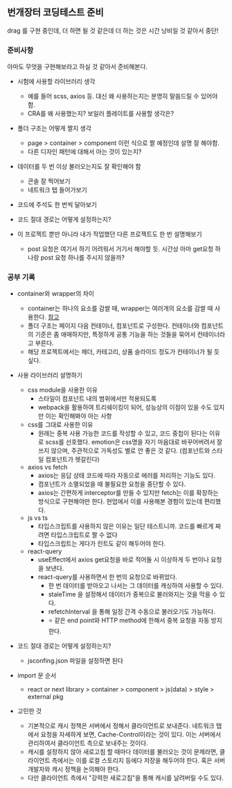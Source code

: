 ## 번개장터 코딩테스트 준비

drag 를 구현 중인데, 더 하면 될 것 같은데 더 하는 것은 시간 낭비일 것 같아서 중단!

### 준비사항

아마도 무엇을 구현해보라고 하실 것 같아서 준비해본다.

-   시험에 사용할 라이브러리 생각

    -   예를 들어 scss, axios 등. 대신 왜 사용하는지는 분명히 말씀드릴 수 있어야 함.
    -   CRA를 왜 사용했는지? 보일러 플레이트를 사용할 생각은?

-   폴더 구조는 어떻게 짤지 생각

    -   page > container > component 이런 식으로 짤 예정인데 설명 잘 해야함.
    -   다른 디자인 패턴에 대해서 아는 것이 있는지?

-   데이터를 두 번 이상 불러오는지도 잘 확인해야 함

    -   콘솔 잘 찍어보기
    -   네트워크 탭 들어가보기

-   코드에 주석도 한 번씩 달아보기

-   코드 절대 경로는 어떻게 설정하는지?

-   이 프로젝트 뿐만 아니라 내가 작업했던 다른 프로젝트도 한 번 설명해보기

    -   post 요청은 여기서 하기 어려워서 거기서 해야할 듯. 시간상 아마 get요청 하나랑 post 요청 하나를 주시지 않을까?

### 공부 기록

-   container와 wrapper의 차이

    -   container는 하나의 요소를 감쌀 때, wrapper는 여러개의 요소를 감쌀 때 사용한다. [참고](https://uxdev.org/entry/CSS-%ED%81%B4%EB%9E%98%EC%8A%A4-%EB%84%A4%EC%9D%B4%EB%B0%8D-%EC%8B%9C-container-vs-wrapper-%EC%B0%A8%EC%9D%B4-%EA%B5%AC%EB%B6%84%ED%95%98%EA%B8%B0)
    -   폴더 구조는 페이지 다음 컨테이너, 컴포넌트로 구성한다. 컨테이너와 컴포넌트의 기준은 좀 애매하지만, 특정하게 공통 기능을 하는 것들을 묶어서 컨테이너라고 부른다.
    -   해당 프로젝트에서는 헤더, 카테고리, 상품 슬라이드 정도가 컨테이너가 될 듯 싶다.

-   사용 라이브러리 설명하기

    -   css module을 사용한 이유
        -   스타일이 컴포넌트 내의 범위에서만 적용되도록
        -   webpack을 활용하여 트리쉐이킹이 되어, 성능상의 이점이 있을 수도 있지만 이는 확인해봐야 아는 사항
    -   css를 그대로 사용한 이유
        -   원래는 중복 사용 가능한 코드를 작성할 수 있고, 코드 중첩이 된다는 이유로 scss를 선호했다. emotion은 css명을 자기 마음대로 바꾸어버려서 잘 쓰지 않으며, 주관적으로 가독성도 별로 안 좋은 것 같다. (컴포넌트와 스타일 컴포넌트가 헷갈린다)
    -   axios vs fetch
        -   axios는 응답 상태 코드에 따라 자동으로 에러를 처리하는 기능도 있다.
        -   컴포넌트가 소멸되었을 때 불필요한 요청을 중단할 수 있다.
        -   axios는 간편하게 interceptor를 만들 수 있지만 fetch는 이를 확장하는 방식으로 구현해야만 한다. 현업에서 이를 사용해본 경험이 있는데 편리했다.
    -   js vs ts
        -   타입스크립트를 사용하지 않은 이유는 일단 테스트니까. 코드를 빠르게 짜려면 타입스크립트로 짤 수 없다
        -   타입스크립트는 게다가 린트도 같이 해두어야 한다.
    -   react-query
        -   useEffect에서 axios get요청을 바로 적어둘 시 이상하게 두 번이나 요청을 보낸다.
        -   react-query를 사용하면서 한 번의 요청으로 바뀌었다.
            -   한 번 데이터를 받아오고 나서는 그 데이터를 캐싱하여 사용할 수 있다.
            -   staleTime 을 설정해서 데이터가 중복으로 불러와지는 것을 막을 수 있다.
            -   refetchInterval 을 통해 일정 간격 수동으로 불러오기도 가능하다.
            -   ⭐ 같은 end point와 HTTP method에 한해서 중복 요청을 자동 방지한다.

-   코드 절대 경로는 어떻게 설정하는지?

    -   jsconfing.json 파일을 설정하면 된다

-   import 문 순서

    -   react or next library > container > component > js(data) > style > external pkg

-   고민한 것
    -   기본적으로 캐시 정책은 서버에서 정해서 클라이언트로 보내준다. 네트워크 탭에서 요청을 자세하게 보면, Cache-Control이라는 것이 있다. 이는 서버에서 관리하여서 클라이언트 측으로 보내주는 것이다.
    -   캐시를 설정하지 않아 새로고침 할 때마다 데이터를 불러오는 것이 문제라면, 클라이언트 측에서는 이를 로컬 스토리지 등에다 저장을 해두어야 한다. 혹은 서버 개발자와 캐시 정책을 논의해야 한다.
    -   다만 클라이언트 측에서 "강력한 새로고침"을 통해 캐시를 날려버릴 수도 있다.
